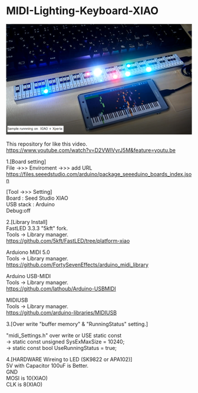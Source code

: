 # MIDI-Lighting-Keyboard-XIAO  
  
![Sample](https://github.com/Shootingmaker/MIDI-Lighting-Keyboard-XIAO/blob/master/Hardware/sample.png)
  
This repository for like this video.  
https://www.youtube.com/watch?v=D2VWIVyrJ5M&feature=youtu.be  
 
1.[Board setting]  
File ->>> Enviroment ->>> add URL  
https://files.seeedstudio.com/arduino/package_seeeduino_boards_index.json  
 
 [Tool ->>> Setting]   
Board : Seed Studio XIAO  
USB stack : Arduino  
Debug:off  
 
2.[Library Install]  
FastLED 3.3.3 "5kft" fork.  
Tools -> Library manager.  
https://github.com/5kft/FastLED/tree/platform-xiao  
 
Arduiono MIDI 5.0  
Tools -> Library manager.  
https://github.com/FortySevenEffects/arduino_midi_library  
 
Arduino USB-MIDI  
Tools -> Library manager.  
https://github.com/lathoub/Arduino-USBMIDI  
 
MIDIUSB  
Tools -> Library manager.  
https://github.com/arduino-libraries/MIDIUSB  
 
3.[Over write "buffer memory" & "RunningStatus" setting.]  
 
 "midi_Settings.h" over write or  USE static  const  
 -> static const unsigned SysExMaxSize = 10240;  
 -> static const bool UseRunningStatus = true;  
 
 
4.[HARDWARE Wireing to LED (SK9822 or APA102)]  
 5V    with Capacitor 100uF is Better.  
 GND   
 MOSI is  10(XIAO)  
 CLK  is  8(XIAO)  
